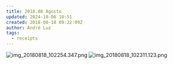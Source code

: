 ```yaml
---
title: 2018.08 Agosto
updated: 2024-10-06 10:51
created: 2018-08-18 09:22:09Z
author: André Luz
tags:
  - receipts
---
```


![img_20180818_102254.347.png](../../_resources/img_20180818_102254.347.png)
![img_20180818_102311.123.png](../../_resources/img_20180818_102311.123.png)